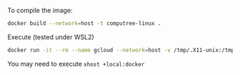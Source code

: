 
To compile the image:

```bash
docker build --network=host -t computree-linux .
```

Execute (tested under WSL2)
```bash
docker run -it --rm --name gcloud --network=host -v /tmp/.X11-unix:/tmp/.X11-unix -e DISPLAY=:0 computree-linux:latest ./Computree.sh
```

You may need to execute `xhost +local:docker`
